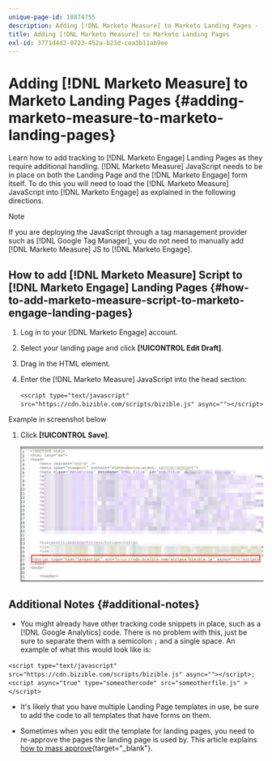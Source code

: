 ```yaml
---
unique-page-id: 18874755
description: Adding [!DNL Marketo Measure] to Marketo Landing Pages - [!DNL Marketo Measure] - Product Documentation
title: Adding [!DNL Marketo Measure] to Marketo Landing Pages
exl-id: 3771d4d2-8723-452a-b23d-cea3b11ab9ee
---
```

# Adding [!DNL Marketo Measure] to Marketo Landing Pages {#adding-marketo-measure-to-marketo-landing-pages}

Learn how to add tracking to [!DNL Marketo Engage] Landing Pages as they require additional handling. [!DNL Marketo Measure] JavaScript needs to be in place on both the Landing Page and the [!DNL Marketo Engage] form itself. To do this you will need to load the [!DNL Marketo Measure] JavaScript into [!DNL Marketo Engage] as explained in the following directions.

>[!NOTE]
>
>If you are deploying the JavaScript through a tag management provider such as [!DNL Google Tag Manager], you do not need to manually add [!DNL Marketo Measure] JS to [!DNL Marketo Engage].

## How to add [!DNL Marketo Measure] Script to [!DNL Marketo Engage] Landing Pages {#how-to-add-marketo-measure-script-to-marketo-engage-landing-pages}

1. Log in to your [!DNL Marketo Engage] account.
1. Select your landing page and click **[!UICONTROL Edit Draft]**.
1. Drag in the HTML element.
1. Enter the [!DNL Marketo Measure] JavaScript into the head section:

   `<script type="text/javascript" src="https://cdn.bizible.com/scripts/bizible.js" async=""></script>`

Example in screenshot below

1. Click **[!UICONTROL Save]**.

   ![](assets/adding-bizible-to-marketo-landing-pages-1.png)

## Additional Notes {#additional-notes}

* You might already have other tracking code snippets in place, such as a [!DNL Google Analytics] code. There is no problem with this, just be sure to separate them with a semicolon `;` and a single space. An example of what this would look like is:

`<script type="text/javascript" src="https://cdn.bizible.com/scripts/bizible.js" async=""></script>; <script async="true" type="someothercode" src="someotherfile.js" ></script>`

* It's likely that you have multiple Landing Page templates in use, be sure to add the code to all templates that have forms on them.

* Sometimes when you edit the template for landing pages, you need to re-approve the pages the landing page is used by. This article explains [how to mass approve](https://experienceleague.adobe.com/docs/marketo/using/product-docs/demand-generation/landing-pages/landing-page-actions/approve-multiple-landing-pages-at-once.html){target="_blank"}.
